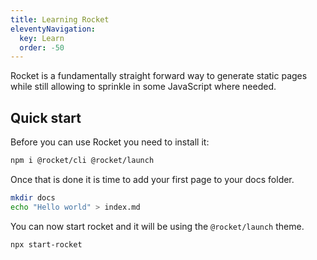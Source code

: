```yaml
---
title: Learning Rocket
eleventyNavigation:
  key: Learn
  order: -50
---
```


Rocket is a fundamentally straight forward way to generate static pages while still allowing to sprinkle in some JavaScript where needed.

## Quick start

Before you can use Rocket you need to install it:

```bash
npm i @rocket/cli @rocket/launch
```

Once that is done it is time to add your first page to your docs folder.

```bash
mkdir docs
echo "Hello world" > index.md
```

You can now start rocket and it will be using the `@rocket/launch` theme.

```bash
npx start-rocket
```
